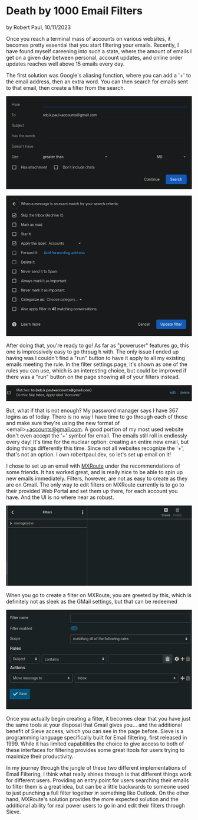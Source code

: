 # Death by 1000 Email Filters

by Robert Paul, 10/11/2023

Once you reach a terminal mass of accounts on various websites, it becomes pretty essential that you start filtering your emails. Recently, I have found myself careening into such a state, where the amount of emails I get on a given day between personal, account updates, and online order updates reaches well above 15 emails every day. 

The first solution was Google's aliasing function, where you can add a '+' to the email address, then an extra word. You can then search for emails sent to that email, then create a filter from the search. 

![Searching  the inbox](../assets/j01-01.png)

![Adding filters based on search](../assets/j01-02.png)

After doing that, you're ready to go! As far as "poweruser" features go, this one is impressively easy to go throug h with. The only issue I ended up having was I couldn't find a "run" button to have it apply to all my existing emails meeting the rule. In the filter settings page, it's shown as one of the rules you can use, which is an interesting choice, but could be improved if there was a "run" button on the page showing all of your filters instead.

![The offending missing run filter](../assets/j01-03.png)

But, what if that is not enough? My password manager says I have 367 logins as of today. There is no way I have time to go through each of those and make sure they're using the new format of \<email\>+accounts@gmail.com. A good portion of my most used website don't even accept the '+' symbol for email. The emails still roll in endlessly every day! It's time for the nuclear option: creating an entire new email, but doing things differently this time. Since not all websites recognize the '+', that's not an option. I own robertpaul.dev, so let's set up email on it!

I chose to set up an email with [MXRoute](mxroute.com) under the recommendations of some friends. It has worked great, and is really nice to be able to spin up new emails immediately. Filters, however, are not as easy to create as they are on Gmail. The only way to edit filters on MXRoute currently is to go to their provided Web Portal and set them up there, for each account you have. And the UI is no where near as robust.

![The Filters page on MXRoute](../assets/j01-04.png)

When you go to create a filter on MXRoute, you are greeted by this, which is definitely not as sleek as the GMail settings, but that can be redeemed

![Creating a filter](../assets/j01-05.png)

Once you actually begin creating a filter, it becomes clear that you have just the same tools at your disposal that Gmail gives you... and the additional benefit of Sieve access, which you can see in the page before. Sieve is a programming language specifically built for Email filtering, first released in 1999. While it has limited capabilities the choice to give access to both of these interfaces for filtering provides some great ltools for users trying to maximize their productivity.

In my journey through the jungle of these two different implementations of Email Filtering, I think what really shines through is that different things work for different users. Providing an entry point for users searching their emails to filter them is a great idea, but can be a little backwards to someone used to just punching a full filter together in something like Outlook. On the other hand, MXRoute's solution provides the more expected solution and the additional ability for real power users to go in and edit their filters through Sieve.